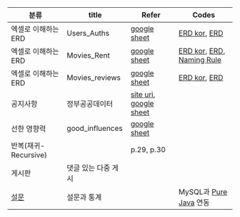 | 분류 | title | Refer | Codes |
| ----- | --- | ------ | ------ |
| 엑셀로 이해하는 ERD |  Users_Auths  | [google sheet](https://docs.google.com/spreadsheets/d/1dqRAKg9Hl7gOh1Ggjj5Q5eGea8fMjyO5/edit#gid=1779620113) | [ERD kor](./projects/excel_erds/Users_Auths_kor.vuerd), [ERD](./projects/excel_erds/Users_Auths.vuerd) |
| 엑셀로 이해하는 ERD | Movies_Rent | [google sheet](https://docs.google.com/spreadsheets/d/169ItvOOWA1sKsMN4isgYPVX7hrhE5yYnQkwaFJitqUg/edit#gid=0) | [ERD kor](./projects/excel_erds/Movies_Rents_kor.vuerd), [ERD](./projects/excel_erds/Movies_Rents.vuerd), [Naming Rule](https://docs.google.com/spreadsheets/d/1kdOFuZeXcbqzDF6pqY_9FSAOgCL5Z8nHz9JX6ab3Q0g/edit#gid=0)|
| 엑셀로 이해하는 ERD | Movies_reviews   | [google sheet ](https://docs.google.com/spreadsheets/d/1xHF-54RIRfYPNv-pFuIud8_bv4R2rHWJjK_BxIWZKQA/edit#gid=1202945779) | [ERD kor](./projects/excel_erds/Movies_reviews_kor.vuerd), [ERD](./projects/excel_erds/Movies_reviews.vuerd) |
| 공지사항  | 정부공공데이터 | [site uri](https://www.data.go.kr/bbs/ntc/selectNoticeListView.do), [google sheet](https://docs.google.com/spreadsheets/d/1cJJPa-qk2dksuycV0tuls2zGP2G--iQXoqDrPXviny0/edit#gid=0) | |
| 선한 영향력 | good_influences | [google sheet](https://docs.google.com/spreadsheets/d/19w5WcWmFKs9F3pd3kHcMlyyStuiOnZ1-/edit#gid=734761325) |  |
| 반복(재귀-Recursive) | | p.29, p.30 | |
| 게시판  | 댓글 있는 다중 게시 |  | |
| [설문](./projects/polls/) | 설문과 통계 | | MySQL과 [Pure Java](./projects/polls/codes/java/) 연동 |
